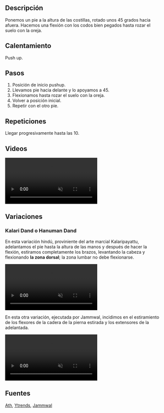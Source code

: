 ## Descripción

Ponemos un pie a la altura de las costillas, rotado unos 45 grados hacia afuera. Hacemos una flexión con los codos bien pegados hasta rozar el suelo con la oreja.

## Calentamiento

Push up.

## Pasos

1. Posición de inicio pushup.
2. Llevamos pie hacia delante y lo apoyamos a 45.
3. Flexionamos hasta rozar el suelo con la oreja.
4. Volver a posición inicial.
5. Repetir con el otro pie.

## Repeticiones

Llegar progresivamente hasta las 10.

## Videos

<video width="{{config.video.width}}" height="{{config.video.height}}" muted preload="auto" controls>
  <source src="{{config.site_url}}video/pushup_pie_adelantado.mp4" type="video/mp4">  
  Your browser does not support the video tag.
</video>

## Variaciones

### Kalari Dand o Hanuman Dand

En esta variación hindú, proviniente del arte marcial Kalaripayattu, adelantamos el pie hasta la altura de las manos y después de hacer la flexión, estiramos completamente los brazos, levantando la cabeza y flexionando **la zona dorsal**; la zona lumbar no debe flexionarse.


<video width="{{config.video.width}}" height="{{config.video.height}}" muted preload="auto" controls>
  <source src="{{config.site_url}}video/pushup_pie_adelantado_kalari.mp4" type="video/mp4">  
  Your browser does not support the video tag.
</video>

En esta otra variación, ejecutada por Jammwal, incidimos en el estiramiento de los flexores de la cadera de la pierna estirada y los extensores de la adelantada.

<video width="{{config.video.width}}" height="{{config.video.height}}" muted preload="auto" controls>
  <source src="{{config.site_url}}video/pushup-jawal.mp4" type="video/mp4">  
  Your browser does not support the video tag.
</video>


## Fuentes

[Ath](/varios/fuentes/#ath), [Ytrends](/varios/fuentes/#ytrends), [Jammwal](/varios/fuentes/#jamm)
